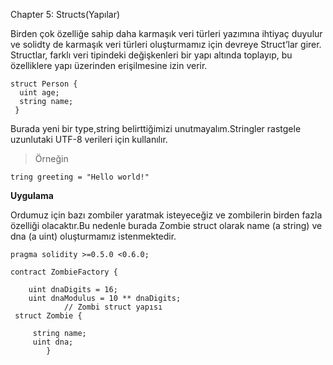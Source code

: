 Chapter 5: Structs(Yapılar)

Birden çok özelliğe sahip daha karmaşık veri türleri yazımına ihtiyaç duyulur ve solidty de karmaşık veri türleri oluşturmamız için devreye Struct’lar girer. Structlar, farklı veri tipindeki değişkenleri bir yapı altında toplayıp, bu özelliklere yapı üzerinden erişilmesine izin verir.

    struct Person {
      uint age;
      string name;
     }

Burada yeni bir type,string belirttiğimizi unutmayalım.Stringler rastgele uzunlutaki UTF-8 verileri için kullanılır.

>Örneğin

    tring greeting = "Hello world!"


**Uygulama**

Ordumuz için bazı zombiler yaratmak isteyeceğiz ve zombilerin birden fazla özelliği olacaktır.Bu nedenle burada Zombie struct olarak name (a string) ve dna (a uint) oluşturmamız istenmektedir.

	pragma solidity >=0.5.0 <0.6.0;
	
	contract ZombieFactory {
	
	    uint dnaDigits = 16;
	    uint dnaModulus = 10 ** dnaDigits;
	    	    // Zombi struct yapısı
     struct Zombie {

         string name;
         uint dna;
	        }

